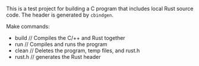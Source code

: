 This is a test project for building a C program that includes local Rust source code. The header is generated by `cbindgen`.

Make commands:
  - build  // Compiles the C/++ and Rust together 
  - run    // Compiles and runs the program
  - clean  // Deletes the program, temp files, and rust.h
  - rust.h // generates the Rust header
